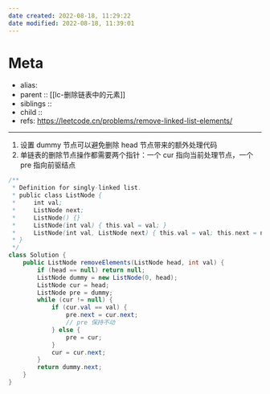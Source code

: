 ```yaml
---
date created: 2022-08-18, 11:29:22
date modified: 2022-08-18, 11:39:01
---
```


# Meta

- alias:
- parent :: [[lc-删除链表中的元素]]
- siblings ::
- child ::
- refs: https://leetcode.cn/problems/remove-linked-list-elements/

---

1. 设置 dummy 节点可以避免删除 head 节点带来的额外处理代码
2. 单链表的删除节点操作都需要两个指针：一个 cur 指向当前处理节点，一个 pre 指向前驱结点

```java
/**
 * Definition for singly-linked list.
 * public class ListNode {
 *     int val;
 *     ListNode next;
 *     ListNode() {}
 *     ListNode(int val) { this.val = val; }
 *     ListNode(int val, ListNode next) { this.val = val; this.next = next; }
 * }
 */
class Solution {
    public ListNode removeElements(ListNode head, int val) {
        if (head == null) return null;
        ListNode dummy = new ListNode(0, head);
        ListNode cur = head;
        ListNode pre = dummy;
        while (cur != null) {
            if (cur.val == val) {
                pre.next = cur.next;
                // pre 保持不动
            } else {
                pre = cur;
            }
            cur = cur.next;
        }
        return dummy.next;
    }
}
```
